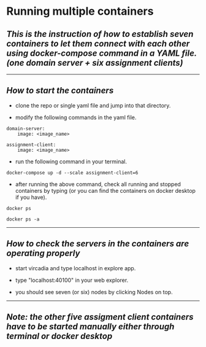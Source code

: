 # Running multiple containers

## _This is the instruction of how to establish seven containers to let them connect with each other using docker-compose command in a YAML file. (one domain server + six assignment clients)_


---
## _How to start the containers_

 - clone the repo or single yaml file and jump into that directory.

 - modify the following commands in the yaml file.

```
domain-server:
    image: <image_name>

assignment-client:
    image: <image_name>

```

 - run the following command in your terminal.

 ```
 docker-compose up -d --scale assignment-client=6
 ```

 - after running the above command, check all running and stopped containers by typing (or you can find the containers on docker desktop if you have).

```
docker ps
```

 ```
 docker ps -a
 ```

  ---

 ## _How to check the servers in the containers are operating properly_

 - start vircadia and type localhost in explore app.

 - type "localhost:40100" in your web explorer.

 - you should see seven (or six) nodes by clicking Nodes on top.

 ---

 ## _Note: the other five assigment client containers have to be started manually either through terminal or docker desktop_